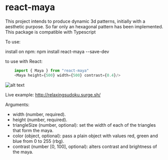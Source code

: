# react-maya

This project intends to produce dynamic 3d patterns, initially with a aesthetic purpose. So far only an hexagonal pattern has been implemented. This package is compatible with Typescript

To use: 

install on npm: 
    npm install react-maya --save-dev

to use with React: 

```ts
    import { Maya } from "react-maya"
    <Maya height={500} width={500} contrast={0.4}/>
```

![alt text](https://res.cloudinary.com/dv7tqrigt/image/upload/v1611011350/react-maya.png)

Live example: http://relaxingsudoku.surge.sh/

Arguments: 
- width (number, required).
- height (number, required).
- triangleSize (number, optional): set the width of each of the triangles that form the maya.
- color (object, optional): pass a plain object with values red, green and blue from 0 to 255 (rbg).
- contrast (number [0, 100], optional): alters contrast and brightness of the maya. 

